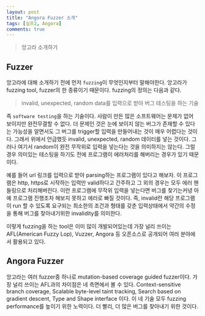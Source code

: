```yaml
---
layout: post
title: "Angora Fuzzer 소개"
tags: [실프2, Angora]
comments: true
---
```


> 앙고라 소개하기  

## Fuzzer  
앙고라에 대해 소개하기 전에 먼저 `fuzzing`이 무엇인지부터 말해야한다. 앙고라가 fuzzing tool, fuzzer의 한 종류이기 때문이다. fuzzing의 정의는 다음과 같다.  

> invalid, unexpected, random data를 입력으로 받아 버그 테스팅을 하는 기술  

즉 `software testing`을 하는 기술이다. 사람이 만든 많은 소프트웨어는 문제가 없어 보이지만 완전무결할 수 없다. 더 문제인 것은 눈에 보이지 않는 버그가 존재할 수 있다는 가능성을 알면서도 그 버그를 trigger할 입력을 만들어내는 것이 매우 어렵다는 것이다. 그래서 위에서 언급했듯 invalid, unexpected, random 데이터를 넣는 것이다. 그러나 여기서 random이 완전 무작위로 입력을 넣는다는 것을 의미하지는 않는다. 그럴 경우 의미있는 테스팅을 하기도 전에 프로그램이 에러처리를 해버리는 경우가 있기 때문이다.  

예를 들어 url 링크를 입력으로 받아 parsing하는 프로그램이 있다고 해보자. 이 프로그램은 http, https로 시작하는 입력만 valid하다고 간주하고 그 외의 경우는 모두 에러 핸들링으로 처리해버린다. 이런 프로그램에 무작위 입력을 넣는다면 버그를 찾기는커녕 아예 프로그램 진행조차 해보지 못하고 에러로 빠질 것이다. 즉, invalid란 해당 프로그램이 run 할 수 있도록 요구되는 최소한의 조건과 형태를 갖춘 입력상태에서 약간의 수정을 통해 버그를 찾아내기위한 invalidity를 의미한다.  

이렇게 fuzzing을 하는 tool은 이미 많이 개발되어있는데 가장 널리 쓰이는 AFL(American Fuzzy Lop), Vuzzer, Angora 등 오픈소스로 공개되어 여러 분야에서 활용되고 있다.  

## Angora Fuzzer  
앙고라는 여러 fuzzer중 하나로 mutation-based coverage guided fuzzer이다. 가장 널리 쓰이는 AFL과의 차이점은 네 측면에서 볼 수 있다. Context-sensitive branch coverage, Scalable byte-level taint tracking, Search based on gradient descent, Type and Shape interface 이다. 이 네 기술 모두 fuzzing performance를 높이기 위한 노력이다. 더 빨리, 더 많은 버그를 찾아내기 위한 것이다.  